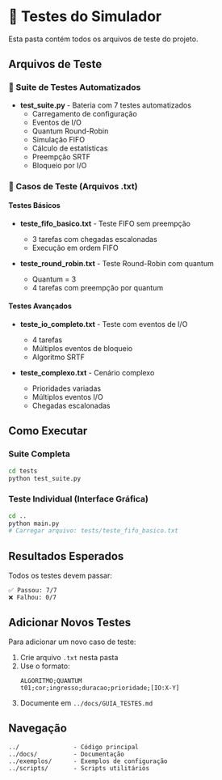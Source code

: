 # 🧪 Testes do Simulador

Esta pasta contém todos os arquivos de teste do projeto.

## Arquivos de Teste

### 🐍 Suite de Testes Automatizados
- **test_suite.py** - Bateria com 7 testes automatizados
  - Carregamento de configuração
  - Eventos de I/O
  - Quantum Round-Robin
  - Simulação FIFO
  - Cálculo de estatísticas
  - Preempção SRTF
  - Bloqueio por I/O

### 📄 Casos de Teste (Arquivos .txt)

#### Testes Básicos
- **teste_fifo_basico.txt** - Teste FIFO sem preempção
  - 3 tarefas com chegadas escalonadas
  - Execução em ordem FIFO

- **teste_round_robin.txt** - Teste Round-Robin com quantum
  - Quantum = 3
  - 4 tarefas com preempção por quantum

#### Testes Avançados
- **teste_io_completo.txt** - Teste com eventos de I/O
  - 4 tarefas
  - Múltiplos eventos de bloqueio
  - Algoritmo SRTF

- **teste_complexo.txt** - Cenário complexo
  - Prioridades variadas
  - Múltiplos eventos I/O
  - Chegadas escalonadas

## Como Executar

### Suite Completa
```bash
cd tests
python test_suite.py
```

### Teste Individual (Interface Gráfica)
```bash
cd ..
python main.py
# Carregar arquivo: tests/teste_fifo_basico.txt
```

## Resultados Esperados

Todos os testes devem passar:
```
✅ Passou: 7/7
❌ Falhou: 0/7
```

## Adicionar Novos Testes

Para adicionar um novo caso de teste:

1. Crie arquivo `.txt` nesta pasta
2. Use o formato:
   ```
   ALGORITMO;QUANTUM
   t01;cor;ingresso;duracao;prioridade;[IO:X-Y]
   ```
3. Documente em `../docs/GUIA_TESTES.md`

## Navegação

```
../               - Código principal
../docs/          - Documentação
../exemplos/      - Exemplos de configuração
../scripts/       - Scripts utilitários
```

